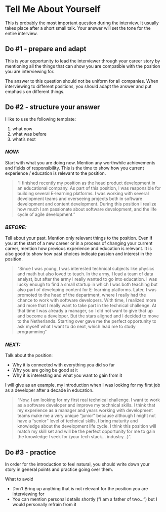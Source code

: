# Tell Me About Yourself

This is probably the most important question during the interview. It usually takes place after a short small talk. Your answer will set the tone for the entire interview.

## Do #1 - prepare and adapt

This is your opportunity to lead the interviewer through your career story by mentioning all the things that can show you are compatible with the position you are interviewing for.

The answer to this question should not be uniform for all companies. When interviewing to different positions, you should adapt the answer and put emphasis on different things.

## Do #2 - structure your answer

I like to use the following template:

1. what now
2. what was before
3. what’s next

### **_NOW:_**

Start with what you are doing now. Mention any worthwhile achievements and fields of responsibility. This is the time to show how you current experience / education is relevant to the position.

> “I finished recently my position as the head product development in an educational company. As part of this position, I was responsible for building several E-learning platforms. I was working with several development teams and overseeing projects both in software development and content development. During this position I realize how much I am passionate about software development, and the life cycle of agile development.”

### **_BEFORE:_**

Tell about your past. Mention only relevant things to the position. Even if you at the start of a new career or in a process of changing your current career, mention how previous experience and education is relevant. It is also good to show how past choices indicate passion and interest in the position.

> “Since I was young, I was interested technical subjects like physics and math but also loved to teach. In the army, I lead a team of data analyst, but after the army I really wanted to go into education. I was lucky enough to find a small startup in which I was both teaching but also part of developing content for E-learning platforms. Later, I was promoted to the head of the department, where I really had the chance to work with software developers. With time, I realized more and more that I really want to take part in the technical challenge. At that time I was already a manager, so I did not want to give that up and become a developer. But the stars aligned and I decided to move to the Netherlands. Starting over gave me the perfect opportunity to ask myself what I want to do next, which lead me to study programming”

### **_NEXT:_**

Talk about the position:

- Why it is connected with everything you did so far
- Why you are going be good at it
- Why it is interesting and what you want to gain from it

I will give as an example, my introduction when I was looking for my first job as a developer after a decade in education.

> “Now, I am looking for my first real technical challenge. I want to work as a software developer and improve my technical skills. I think that my experience as a manager and years working with development teams make me a very unique “junior” because although I might not have a “senior” level of technical skills, I bring maturity and knowledge about the development life cycle. I think this position will match my skill set and will be the perfect opportunity for me to gain the knowledge I seek for (your tech stack… industry…)”.

## Do #3 - practice

In order for the introduction to feel natural, you should write down your story in general points and practice going over them.

What to avoid

- Don’t Bring up anything that is not relevant for the position you are interviewing for
- You can mention personal details shortly (”I am a father of two…”) but I would personally refrain from it
